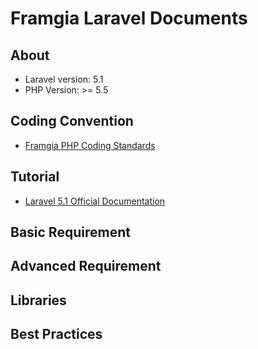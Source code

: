 # Framgia Laravel Documents

## About
- Laravel version: 5.1
- PHP Version: >= 5.5

## Coding Convention
- [Framgia PHP Coding Standards](https://github.com/framgia/coding-standards/blob/master/eng/README.md#php)

## Tutorial
- [Laravel 5.1 Official Documentation](http://laravel.com/docs/5.1)

## Basic Requirement

## Advanced Requirement

## Libraries

## Best Practices